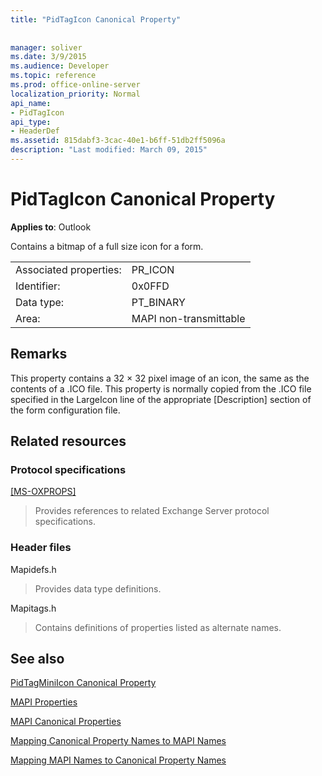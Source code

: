 ```yaml
---
title: "PidTagIcon Canonical Property"
 
 
manager: soliver
ms.date: 3/9/2015
ms.audience: Developer
ms.topic: reference
ms.prod: office-online-server
localization_priority: Normal
api_name:
- PidTagIcon
api_type:
- HeaderDef
ms.assetid: 815dabf3-3cac-40e1-b6ff-51db2ff5096a
description: "Last modified: March 09, 2015"
---
```


# PidTagIcon Canonical Property

  
  
**Applies to**: Outlook 
  
Contains a bitmap of a full size icon for a form. 
  
|||
|:-----|:-----|
|Associated properties:  <br/> |PR_ICON  <br/> |
|Identifier:  <br/> |0x0FFD  <br/> |
|Data type:  <br/> |PT_BINARY  <br/> |
|Area:  <br/> |MAPI non-transmittable  <br/> |
   
## Remarks

This property contains a 32 × 32 pixel image of an icon, the same as the contents of a .ICO file. This property is normally copied from the .ICO file specified in the LargeIcon line of the appropriate [Description] section of the form configuration file. 
  
## Related resources

### Protocol specifications

[[MS-OXPROPS]](http://msdn.microsoft.com/library/f6ab1613-aefe-447d-a49c-18217230b148%28Office.15%29.aspx)
  
> Provides references to related Exchange Server protocol specifications.
    
### Header files

Mapidefs.h
  
> Provides data type definitions.
    
Mapitags.h
  
> Contains definitions of properties listed as alternate names.
    
## See also



[PidTagMiniIcon Canonical Property](pidtagminiicon-canonical-property.md)


[MAPI Properties](mapi-properties.md)
  
[MAPI Canonical Properties](mapi-canonical-properties.md)
  
[Mapping Canonical Property Names to MAPI Names](mapping-canonical-property-names-to-mapi-names.md)
  
[Mapping MAPI Names to Canonical Property Names](mapping-mapi-names-to-canonical-property-names.md)

